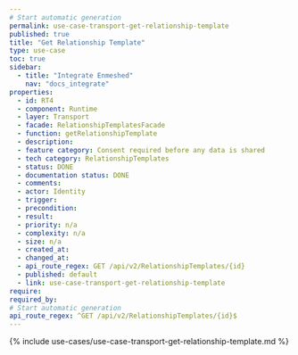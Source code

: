 ```yaml
---
# Start automatic generation
permalink: use-case-transport-get-relationship-template
published: true
title: "Get Relationship Template"
type: use-case
toc: true
sidebar:
  - title: "Integrate Enmeshed"
    nav: "docs_integrate"
properties:
  - id: RT4
  - component: Runtime
  - layer: Transport
  - facade: RelationshipTemplatesFacade
  - function: getRelationshipTemplate
  - description:
  - feature category: Consent required before any data is shared
  - tech category: RelationshipTemplates
  - status: DONE
  - documentation status: DONE
  - comments:
  - actor: Identity
  - trigger:
  - precondition:
  - result:
  - priority: n/a
  - complexity: n/a
  - size: n/a
  - created_at:
  - changed_at:
  - api_route_regex: GET /api/v2/RelationshipTemplates/{id}
  - published: default
  - link: use-case-transport-get-relationship-template
require:
required_by:
# Start automatic generation
api_route_regex: ^GET /api/v2/RelationshipTemplates/{id}$
---
```


{% include use-cases/use-case-transport-get-relationship-template.md %}
